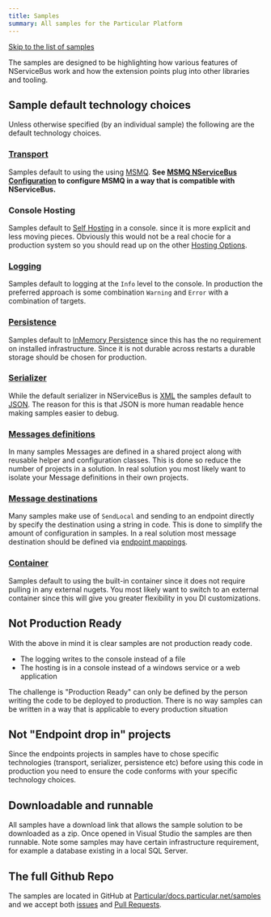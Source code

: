 ```yaml
---
title: Samples
summary: All samples for the Particular Platform
---
```


[Skip to the list of samples](#related-samples)


The samples are designed to be highlighting how various features of NServiceBus work and how the extension points plug into other libraries and tooling.


## Sample default technology choices

Unless otherwise specified (by an individual sample) the following are the default technology choices.


### [Transport](/nservicebus/transports/)

Samples default to using the using [MSMQ](/nservicebus/msmq/). **See [MSMQ NServiceBus Configuration](/nservicebus/msmq/#nservicebus-configuration) to configure MSMQ in a way that is compatible with NServiceBus.**


### Console Hosting

Samples default to [Self Hosting](/nservicebus/hosting/self-hosting.md) in a console. since it is more explicit and less moving pieces. Obviously this would not be a real chocie for a production system so you should read up on the other [Hosting Options](/nservicebus/hosting/).


### [Logging](/nservicebus/logging/)

Samples default to logging at the `Info` level to the console. In production the preferred approach is some combination `Warning` and `Error` with a combination of targets. 


### [Persistence](/nservicebus/persistence/)

Samples default to [InMemory Persistence](/nservicebus/persistence/in-memory.md) since this has the no requirement on installed infrastructure. Since it is not durable across restarts a durable storage should be chosen for production.


### [Serializer](/nservicebus/serialization/)

While the default serializer in NServiceBus is [XML](/nservicebus/serialization/xml.md) the samples default to [JSON](/nservicebus/serialization/json.md). The reason for this is that JSON is more human readable hence making samples easier to debug.


### [Messages definitions](/nservicebus/messaging/messages-events-commands.md)

In many samples Messages are defined in a shared project along with reusable helper and configuration classes. This is done so reduce the number of projects in a solution. In real solution you most likely want to isolate your Message definitions in their own projects.


### [Message destinations](/nservicebus/messaging/specify-message-destination.md)

Many samples make use of `SendLocal` and sending to an endpoint directly by specify the destination using a string in code. This is done to simplify the amount of configuration in samples. In a real solution most message destination should be defined via [endpoint mappings](/nservicebus/messaging/specify-message-destination.md#configuring-endpoint-mapping).


### [Container](/nservicebus/containers/)

Samples default to using the built-in container since it does not require pulling in any external nugets. You most likely want to switch to an external container since this will give you greater flexibility in you DI customizations.


## Not Production Ready

With the above in mind it is clear samples are not production ready code.

 * The logging writes to the console instead of a file
 * The hosting is in a console instead of a windows service or a web application

The challenge is "Production Ready" can only be defined by the person writing the code to be deployed to production. There is no way samples can be written in a way that is applicable to every production situation


## Not "Endpoint drop in" projects 

Since the endpoints projects in samples have to chose specific technologies (transport, serializer, persistence etc) before using this code in production you need to ensure the code conforms with your specific technology choices.


## Downloadable and runnable

All samples have a download link that allows the sample solution to be downloaded as a zip. Once opened in Visual Studio the samples are then runnable. Note some samples may have certain infrastructure requirement, for example a database existing in a local SQL Server.


## The full Github Repo

The samples are located in GitHub at [Particular/docs.particular.net/samples](https://github.com/Particular/docs.particular.net/tree/master/samples) and we accept both [issues](https://github.com/Particular/docs.particular.net/issues) and [Pull Requests](https://help.github.com/articles/using-pull-requests/).